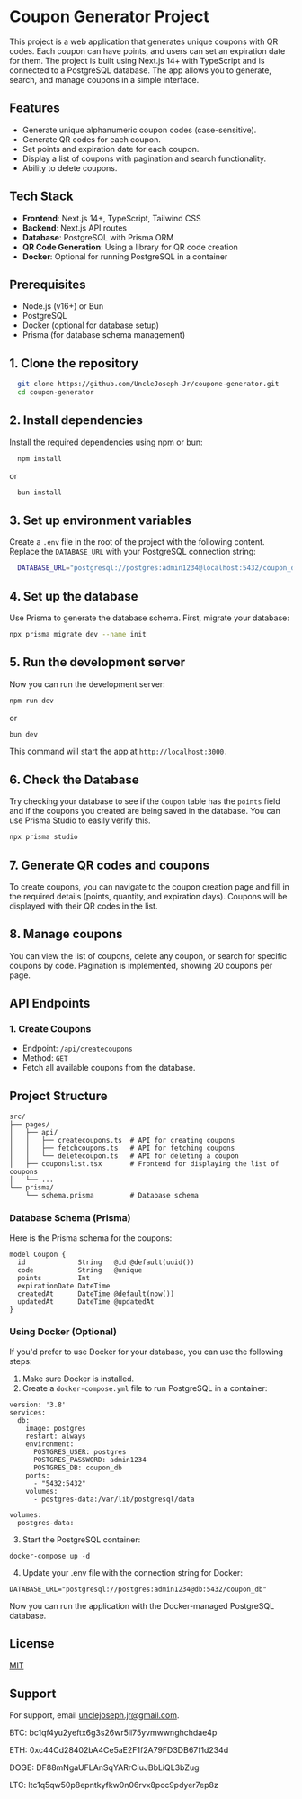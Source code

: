 # Coupon Generator Project

This project is a web application that generates unique coupons with QR codes. Each coupon can have points, and users can set an expiration date for them. The project is built using Next.js 14+ with TypeScript and is connected to a PostgreSQL database. The app allows you to generate, search, and manage coupons in a simple interface.

## Features
- Generate unique alphanumeric coupon codes (case-sensitive).
- Generate QR codes for each coupon.
- Set points and expiration date for each coupon.
- Display a list of coupons with pagination and search functionality.
- Ability to delete coupons.

## Tech Stack
- **Frontend**: Next.js 14+, TypeScript, Tailwind CSS
- **Backend**: Next.js API routes
- **Database**: PostgreSQL with Prisma ORM
- **QR Code Generation**: Using a library for QR code creation
- **Docker**: Optional for running PostgreSQL in a container

## Prerequisites
- Node.js (v16+) or Bun
- PostgreSQL
- Docker (optional for database setup)
- Prisma (for database schema management)

## 1. Clone the repository


```bash
  git clone https://github.com/UncleJoseph-Jr/coupone-generator.git
  cd coupon-generator
```

## 2. Install dependencies

Install the required dependencies using npm or bun:

```bash
  npm install
```
or
```bash
  bun install
```

## 3. Set up environment variables

Create a `.env` file in the root of the project with the following content. Replace the `DATABASE_URL` with your PostgreSQL connection string:

```bash
  DATABASE_URL="postgresql://postgres:admin1234@localhost:5432/coupon_db"
``` 
## 4. Set up the database
Use Prisma to generate the database schema. First, migrate your database:
```bash
npx prisma migrate dev --name init
```
## 5. Run the development server
Now you can run the development server:
```bash
npm run dev
```
or
```bash
bun dev
```
This command will start the app at `http://localhost:3000.`

## 6. Check the Database
Try checking your database to see if the `Coupon` table has the `points` field and if the coupons you created are being saved in the database. You can use Prisma Studio to easily verify this.
```bash
npx prisma studio
```

## 7. Generate QR codes and coupons
To create coupons, you can navigate to the coupon creation page and fill in the required details (points, quantity, and expiration days). Coupons will be displayed with their QR codes in the list.

## 8. Manage coupons
You can view the list of coupons, delete any coupon, or search for specific coupons by code. Pagination is implemented, showing 20 coupons per page.

## API Endpoints
### 1. Create Coupons
- Endpoint: `/api/createcoupons`
- Method: `GET`
- Fetch all available coupons from the database.

## Project Structure
```
src/
├── pages/
│   ├── api/
│   │   ├── createcoupons.ts  # API for creating coupons
│   │   ├── fetchcoupons.ts   # API for fetching coupons
│   │   └── deletecoupon.ts   # API for deleting a coupon
│   ├── couponslist.tsx       # Frontend for displaying the list of coupons
│   └── ...
└── prisma/
    └── schema.prisma         # Database schema

```
### Database Schema (Prisma)
Here is the Prisma schema for the coupons:
```
model Coupon {
  id             String   @id @default(uuid())
  code           String   @unique
  points         Int
  expirationDate DateTime
  createdAt      DateTime @default(now())
  updatedAt      DateTime @updatedAt
}

```
### Using Docker (Optional)
If you'd prefer to use Docker for your database, you can use the following steps:
1. Make sure Docker is installed.
2. Create a `docker-compose.yml` file to run PostgreSQL in a container:
```
version: '3.8'
services:
  db:
    image: postgres
    restart: always
    environment:
      POSTGRES_USER: postgres
      POSTGRES_PASSWORD: admin1234
      POSTGRES_DB: coupon_db
    ports:
      - "5432:5432"
    volumes:
      - postgres-data:/var/lib/postgresql/data

volumes:
  postgres-data:

```
3. Start the PostgreSQL container:
```
docker-compose up -d
```
4. Update your .env file with the connection string for Docker:
```
DATABASE_URL="postgresql://postgres:admin1234@db:5432/coupon_db"
```
Now you can run the application with the Docker-managed PostgreSQL database.


## License

[MIT](https://choosealicense.com/licenses/mit/)


## Support

For support, email unclejoseph.jr@gmail.com. 

BTC: bc1qf4yu2yeftx6g3s26wr5ll75yvmwwnghchdae4p

ETH: 0xc44Cd28402bA4Ce5aE2F1f2A79FD3DB67f1d234d

DOGE: DF88mNgaUFLAnSqYARrCiuJBbLiQL3bZug

LTC: ltc1q5qw50p8epntkyfkw0n06rvx8pcc9pdyer7ep8z